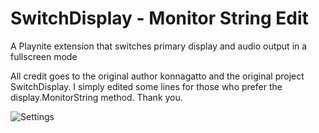 # SwitchDisplay - Monitor String Edit
A Playnite extension that switches primary display and audio output in a fullscreen mode

All credit goes to the original author konnagatto and the original project SwitchDisplay. I simply edited some lines for those who prefer the display.MonitorString method. Thank you.

![Settings](settings.png)
